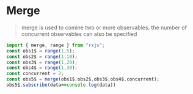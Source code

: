# Merge

>merge is used to comine two or more observables, the number of concurrent observables can also be specified

``` javascript
import { merge, range } from "rxjs";
const obs1$ = range(1,5);
const obs2$ = range(1,10);
const obs3$ = range(1,20);
const obs4$ = range(1,30);
const concurrent = 2;
const obs5$ = merge(obs1$,obs2$,obs3$,obs4$,concurrent);
obs5$.subscribe(data=>console.log(data))
```

